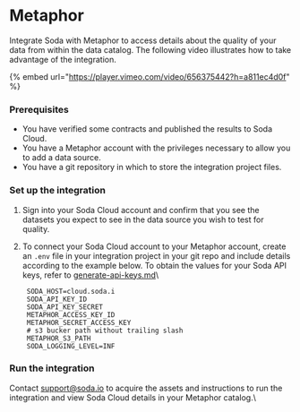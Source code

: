 # Metaphor

Integrate Soda with Metaphor to access details about the quality of your data from within the data catalog. The following video illustrates how to take advantage of the integration.

{% embed url="https://player.vimeo.com/video/656375442?h=a811ec4d0f" %}

### Prerequisites <a href="#prerequisites" id="prerequisites"></a>

* You have verified some contracts and published the results to Soda Cloud.
* You have a Metaphor account with the privileges necessary to allow you to add a data source.
* You have a git repository in which to store the integration project files.

### Set up the integration <a href="#set-up-the-integration" id="set-up-the-integration"></a>

1. Sign into your Soda Cloud account and confirm that you see the datasets you expect to see in the data source you wish to test for quality.
2.  To connect your Soda Cloud account to your Metaphor account, create an `.env` file in your integration project in your git repo and include details according to the example below. To obtain the values for your Soda API keys, refer to [generate-api-keys.md](../reference/generate-api-keys.md "mention")\


    ```
     SODA_HOST=cloud.soda.i
     SODA_API_KEY_ID
     SODA_API_KEY_SECRET
     METAPHOR_ACCESS_KEY_ID
     METAPHOR_SECRET_ACCESS_KEY
     # s3 bucker path without trailing slash
     METAPHOR_S3_PATH
     SODA_LOGGING_LEVEL=INF
    ```

### Run the integration <a href="#run-the-integration" id="run-the-integration"></a>

Contact [support@soda.io](mailto:support@soda.io) to acquire the assets and instructions to run the integration and view Soda Cloud details in your Metaphor catalog.\
